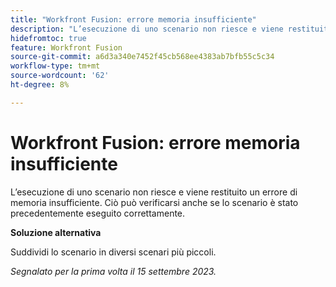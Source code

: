 ```yaml
---
title: "Workfront Fusion: errore memoria insufficiente"
description: "L’esecuzione di uno scenario non riesce e viene restituito un errore di memoria insufficiente. Ciò può verificarsi anche se lo scenario è stato precedentemente eseguito correttamente."
hidefromtoc: true
feature: Workfront Fusion
source-git-commit: a6d3a340e7452f45cb568ee4383ab7bfb55c5c34
workflow-type: tm+mt
source-wordcount: '62'
ht-degree: 8%

---
```



# Workfront Fusion: errore memoria insufficiente

L’esecuzione di uno scenario non riesce e viene restituito un errore di memoria insufficiente. Ciò può verificarsi anche se lo scenario è stato precedentemente eseguito correttamente.

**Soluzione alternativa**

Suddividi lo scenario in diversi scenari più piccoli.

_Segnalato per la prima volta il 15 settembre 2023._
